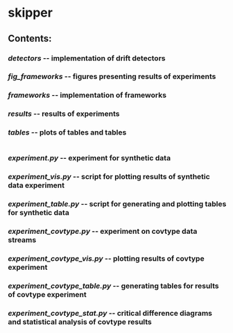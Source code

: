 # skipper

## Contents:

### *detectors* -- implementation of drift detectors
### *fig_frameworks* -- figures presenting results of experiments
### *frameworks* -- implementation of frameworks
### *results* -- results of experiments
### *tables* -- plots of tables and tables

#
### *experiment.py* -- experiment for synthetic data
### *experiment_vis.py* -- script for plotting results of synthetic data experiment 
### *experiment_table.py* -- script for generating and plotting tables for synthetic data
### *experiment_covtype.py* -- experiment on covtype data streams
### *experiment_covtype_vis.py* -- plotting results of covtype experiment
### *experiment_covtype_table.py* -- generating tables for results of covtype experiment
### *experiment_covtype_stat.py* -- critical difference diagrams and statistical analysis of covtype results
